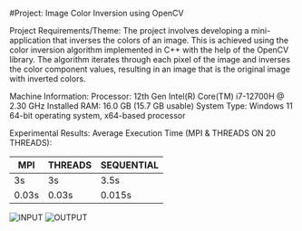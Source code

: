 #Project: Image Color Inversion using OpenCV

Project Requirements/Theme: The project involves developing a mini-application that inverses the colors of an image. This is achieved using the color inversion algorithm implemented in C++ with the help of the OpenCV library. The algorithm iterates through each pixel of the image and inverses the color component values, resulting in an image that is the original image with inverted colors.

Machine Information: Processor: 12th Gen Intel(R) Core(TM) i7-12700H @ 2.30 GHz Installed RAM: 16.0 GB (15.7 GB usable) System Type: Windows 11 64-bit operating system, x64-based processor

Experimental Results: 
Average Execution Time (MPI & THREADS ON 20 THREADS): 

| MPI | THREADS | SEQUENTIAL |
| --- | ------- | ---------- |
| 3s  | 3s      | 3.5s       |
| 0.03s  | 0.03s      | 0.015s       |

![INPUT](APD_PROJECT_MPI/input.jpg)
![OUTPUT](APD_PROJECT_MPI/inverted_image.jpg)


